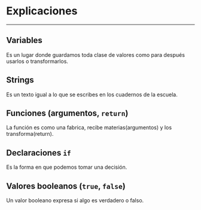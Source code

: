 # Explicaciones

---

## Variables

Es un lugar donde guardamos toda clase de valores como para después usarlos o transformarlos.

## Strings

Es un texto igual a lo que se escribes en los cuadernos de la escuela.

## Funciones (argumentos, `return`)

La función es como una fabrica, recibe materias(argumentos) y los transforma(return). 
 
## Declaraciones `if`

Es la forma en que podemos tomar una decisión.

## Valores booleanos (`true`, `false`)

Un valor booleano expresa si algo es verdadero o falso.
